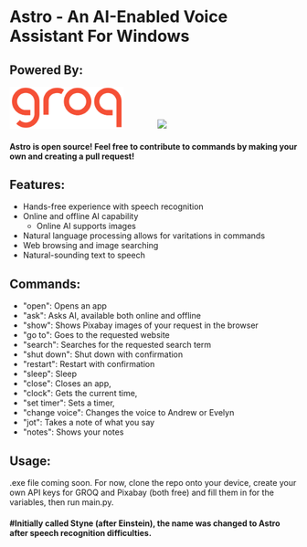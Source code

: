 # Astro - An AI-Enabled Voice Assistant For Windows

## Powered By:
<pre><a href="https://www.groq.com"><img src="https://raw.githubusercontent.com/RMNCLDYO/groq-ai-toolkit/main/.github/groq-logo.png" width=200></a>       <a href="https://www.pixabay.com"><img src="https://cdn.freebiesupply.com/logos/large/2x/pixabay-logo-png-transparent.png" width=100></a></pre>

#### Astro is open source! Feel free to contribute to commands by making your own and creating a pull request!

## Features:
- Hands-free experience with speech recognition
- Online and offline AI capability
  - Online AI supports images
- Natural language processing allows for varitations in commands
- Web browsing and image searching
- Natural-sounding text to speech

## Commands:
- "open": Opens an app
- "ask": Asks AI, available both online and offline
- "show": Shows Pixabay images of your request in the browser
- "go to": Goes to the requested website
- "search": Searches for the requested search term
- "shut down": Shut down with confirmation
- "restart": Restart with confirmation
- "sleep": Sleep
- "close": Closes an app,
- "clock": Gets the current time,
- "set timer": Sets a timer,
- "change voice": Changes the voice to Andrew or Evelyn
- "jot": Takes a note of what you say
- "notes": Shows your notes

## Usage:
.exe file coming soon. For now, clone the repo onto your device, create your own API keys for GROQ and Pixabay (both free) and fill them in for the variables, then run main.py.

#### #Initially called Styne (after Einstein), the name was changed to Astro after speech recognition difficulties.

